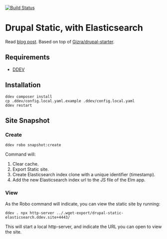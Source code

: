 [![Build Status](https://travis-ci.com/Gizra/drupal-static-elasticsearch.svg?branch=master)](https://travis-ci.com/Gizra/drupal-static-elasticsearch)

# Drupal Static, with Elasticsearch

Read [blog post](https://www.gizra.com/content/drupal-static-elasticsearch/).
Based on top of [Gizra/drupal-starter](https://github.com/Gizra/drupal-starter).

## Requirements

* [DDEV](https://ddev.readthedocs.io/en/stable/)

## Installation

    ddev composer install
    cp .ddev/config.local.yaml.example .ddev/config.local.yaml
    ddev restart

## Site Snapshot

### Create

    ddev robo snapshot:create

Command will:

1. Clear cache.
1. Export Static site.
1. Create Elasticsearch index clone with a unique identifier (timestamp).
1. Add the new Elasticsearch index url to the JS file of the Elm app.

### View

As the Robo command will indicate, you can view the static site by running:

    ddev . npx http-server ../.wget-export/drupal-static-elasticsearch.ddev.site+4443/

This will start a local http-server, and indicate the URL you can open to view
the site.
